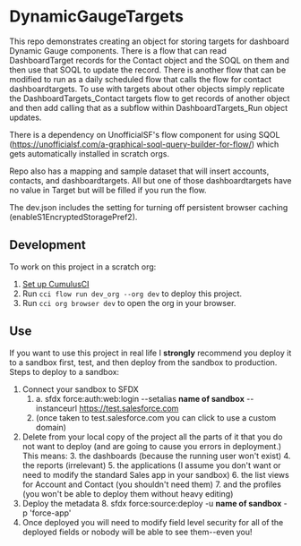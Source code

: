 # DynamicGaugeTargets

This repo demonstrates creating an object for storing targets for dashboard Dynamic Gauge components. There is a flow that can read DashboardTarget records for the Contact object and the SOQL on them and then use that SOQL to update the record. There is another flow that can be modified to run as a daily scheduled flow that calls the flow for contact dashboardtargets. To use with targets about other objects simply replicate the DashboardTargets_Contact targets flow to get records of another object and then add calling that as a subflow within DashboardTargets_Run object updates.

There is a dependency on UnofficialSF's flow component for using SQOL (https://unofficialsf.com/a-graphical-soql-query-builder-for-flow/) which gets automatically installed in scratch orgs.

Repo also has a mapping and sample dataset that will insert accounts, contacts, and dashboardtargets. All but one of those dashboardtargets have no value in Target but will be filled if you run the flow.

The dev.json includes the setting for turning off persistent browser caching (enableS1EncryptedStoragePref2).

## Development

To work on this project in a scratch org:

1. [Set up CumulusCI](https://cumulusci.readthedocs.io/en/latest/tutorial.html)
2. Run `cci flow run dev_org --org dev` to deploy this project.
3. Run `cci org browser dev` to open the org in your browser.

## Use

If you want to use this project in real life I **strongly** recommend you deploy it to a sandbox first, test, and then deploy from the sandbox to production. Steps to deploy to a sandbox:

1. Connect your sandbox to SFDX
    1. a. sfdx force:auth:web:login --setalias __name of sandbox__ --instanceurl https://test.salesforce.com 
    2. (once taken to test.salesforce.com you can click to use a custom domain)
2. Delete from your local copy of the project all the parts of it that you do not want to deploy (and are going to cause you errors in deployment.) This means:
    3. the dashboards (because the running user won't exist)
    4. the reports (irrelevant)
    5. the applications (I assume you don't want or need to modify the standard Sales app in your sandbox)
    6. the list views for Account and Contact (you shouldn't need them)
    7. and the profiles (you won't be able to deploy them without heavy editing)
3. Deploy the metadata
    8. sfdx force:source:deploy -u __name of sandbox__ -p 'force-app'
4. Once deployed you will need to modify field level security for all of the deployed fields or nobody will be able to see them--even you!